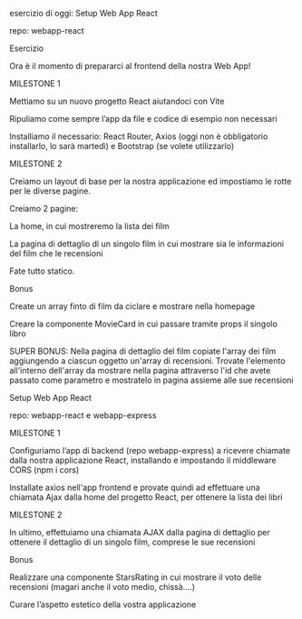 esercizio di oggi: Setup Web App React

repo: webapp-react

Esercizio

Ora è il momento di prepararci al frontend della nostra Web App!

MILESTONE 1

Mettiamo su un nuovo progetto React aiutandoci con Vite

Ripuliamo come sempre l’app da file e codice di esempio non necessari

Installiamo il necessario: React Router, Axios (oggi non è obbligatorio installarlo, lo sarà martedì) e Bootstrap (se volete utilizzarlo)

MILESTONE 2

Creiamo un layout di base per la nostra applicazione ed impostiamo le rotte per le diverse pagine.

Creiamo 2 pagine:

La home, in cui mostreremo la lista dei film

La pagina di dettaglio di un singolo film in cui mostrare sia le informazioni del film che le recensioni

Fate tutto statico.

Bonus

Create un array finto di film da ciclare e mostrare nella homepage

Creare la componente MovieCard in cui passare tramite props il singolo libro

SUPER BONUS: Nella pagina di dettaglio del film copiate l'array dei film aggiungendo a ciascun oggetto un'array di recensioni. Trovate l'elemento all'interno dell'array da mostrare nella pagina attraverso l'id che avete passato come parametro e mostratelo in pagina assieme alle sue recensioni

<!-- ------------------------------------------------------------------------------------------- -->

Setup Web App React

repo: webapp-react e webapp-express

MILESTONE 1

Configuriamo l’app di backend (repo webapp-express) a ricevere chiamate dalla nostra applicazione React, installando e impostando il middleware CORS (npm i cors)

Installate axios nell'app frontend e provate quindi ad effettuare una chiamata Ajax dalla home del progetto React, per ottenere la lista dei libri

MILESTONE 2

In ultimo, effettuiamo una chiamata AJAX dalla pagina di dettaglio per ottenere il dettaglio di un singolo film, comprese le sue recensioni

Bonus

Realizzare una componente StarsRating in cui mostrare il voto delle recensioni (magari anche il voto medio, chissà....)

Curare l’aspetto estetico della vostra applicazione